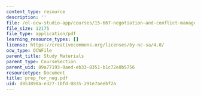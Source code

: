 ```yaml
---
content_type: resource
description: ''
file: /ol-ocw-studio-app/courses/15-667-negotiation-and-conflict-management-spring-2001/d853890ae3271bfd0835291e7aeebf2a_prep_for_neg.pdf
file_size: 12175
file_type: application/pdf
learning_resource_types: []
license: https://creativecommons.org/licenses/by-nc-sa/4.0/
ocw_type: OCWFile
parent_title: Study Materials
parent_type: CourseSection
parent_uid: 89a77193-9aed-eb33-8351-b1c72e8b5756
resourcetype: Document
title: prep_for_neg.pdf
uid: d853890a-e327-1bfd-0835-291e7aeebf2a
---
```

